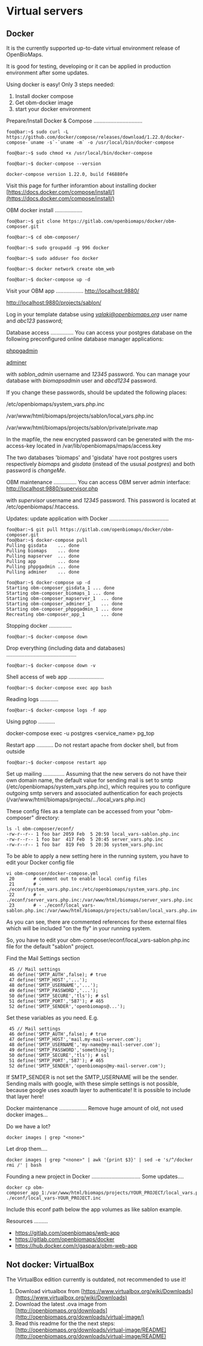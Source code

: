 
Virtual servers
===============

Docker
------

It is the currently supported up-to-date virtual environment release of OpenBioMaps.

It is good for testing, developing or it can be applied in production environment after some updates.

Using docker is easy! Only 3 steps needed:
1. Install docker compose
2. Get obm-docker image
3. start your docker environment


Prepare/Install Docker & Compose
................................

```console
foo@bar:~$ sudo curl -L https://github.com/docker/compose/releases/download/1.22.0/docker-compose-`uname -s`-`uname -m` -o /usr/local/bin/docker-compose

foo@bar:~$ sudo chmod +x /usr/local/bin/docker-compose

foo@bar:~$ docker-compose --version

docker-compose version 1.22.0, build f46880fe
```

Visit this page for further inforamtion about installing docker
[https://docs.docker.com/compose/install/](https://docs.docker.com/compose/install/)


OBM docker install
..................

```console
foo@bar:~$ git clone https://gitlab.com/openbiomaps/docker/obm-composer.git

foo@bar:~$ cd obm-composer/

foo@bar:~$ sudo groupadd -g 996 docker

foo@bar:~$ sudo adduser foo docker

foo@bar:~$ docker network create obm_web

foo@bar:~$ docker-compose up -d
```

Visit your OBM app
..................
[http://localhost:9880/](http://localhost:9880/)

[http://localhost:9880/projects/sablon/](http://localhost:9880/projects/sablon/)

Log in your template databse using *valaki@openbiomaps.org* user name and *abc123* password;


Database access
...............
You can access your postgres database on the following preconfigured online database manager applications:

[phppgadmin](http://localhost:9881/)

[adminer](http://localhost:9882/)

with *sablon_admin* username and *12345* password. You can manage your database with *biomapsadmin* user and *abcd1234* password.

If you change these passwords, should be updated the following places:

/etc/openbiomaps/system_vars.php.inc

/var/www/html/biomaps/projects/sablon/local_vars.php.inc

/var/www/html/biomaps/projects/sablon/private/private.map

In the mapfile, the new encrypted password can be generated with the ms-access-key located in /var/lib/openbiomaps/maps/access.key

The two databases 'biomaps' and 'gisdata' have root postgres users respectively *biomaps* and *gisdata* (instead of the ususal *postgres*) and both password is *changeMe*.


OBM maintenance
...............
You can access OBM server admin interface: 
[http://localhost:9880/supervisor.php](http://localhost:9880/supervisor.php)

with *supervisor* username and *12345* password. This password is located at /etc/openbiomaps/.htaccess.


Updates: update application with Docker
.......................................
```console
foo@bar:~$ git pull https://gitlab.com/openbiomaps/docker/obm-composer.git
foo@bar:~$ docker-compose pull 
Pulling gisdata    ... done
Pulling biomaps    ... done
Pulling mapserver  ... done
Pulling app        ... done
Pulling phppgadmin ... done
Pulling adminer    ... done

foo@bar:~$ docker-compose up -d
Starting obm-composer_gisdata_1 ... done
Starting obm-composer_biomaps_1 ... done
Starting obm-composer_mapserver_1  ... done
Starting obm-composer_adminer_1    ... done
Starting obm-composer_phppgadmin_1 ... done
Recreating obm-composer_app_1      ... done
```

Stopping docker
...............
```console
foo@bar:~$ docker-compose down
```

Drop everything (including data and databases)
..............................................
```console
foo@bar:~$ docker-compose down -v
```

Shell access of web app
.......................
```console
foo@bar:~$ docker-compose exec app bash
```

Reading logs
............
```console
foo@bar:~$ docker-compose logs -f app
```

Using pgtop
...........

docker-compose exec -u postgres <service_name> pg_top



Restart app
...........
Do not restart apache from docker shell, but from outside
```console
foo@bar:~$ docker-compose restart app
```
Set up mailing
..............
Assuming that the new servers do not have their own domain name, the default value for sending mail is set to smtp (/etc/openbiomaps/system_vars.php.inc), which requires you to configure outgoing smtp servers and associated authentication for each projects (/var/www/html/biomaps/projects/.../local_vars.php.inc)

These config files as a template can be accessed from your "obm-composer" directory:
```console
ls -l obm-composer/econf/
-rw-r--r-- 1 foo bar 2059 Feb  5 20:59 local_vars-sablon.php.inc
-rw-r--r-- 1 foo bar  417 Feb  5 20:45 server_vars.php.inc
-rw-r--r-- 1 foo bar  819 Feb  5 20:36 system_vars.php.inc
```
To be able to apply a new setting here in the running system, you have to edit your Docker config file
```console
vi obm-composer/docker-compose.yml
 20       # comment out to enable local config files
 21       # - ./econf/system_vars.php.inc:/etc/openbiomaps/system_vars.php.inc
 22       # - ./econf/server_vars.php.inc:/var/www/html/biomaps/server_vars.php.inc
 23       # - ./econf/local_vars-sablon.php.inc:/var/www/html/biomaps/projects/sablon/local_vars.php.inc
```
As you can see, there are commented references for these external files which will be included "on the fly" in your running system. 

So, you have to edit your obm-composer/econf/local_vars-sablon.php.inc file for the default "sablon" project.

Find the Mail Settings section
```console
 45 // Mail settings
 46 define('SMTP_AUTH',false); # true
 47 define('SMTP_HOST','...');
 48 define('SMTP_USERNAME','...');
 49 define('SMTP_PASSWORD','...');
 50 define('SMTP_SECURE','tls'); # ssl
 51 define('SMTP_PORT','587'); # 465
 52 define('SMTP_SENDER','openbiomaps@...');
```
Set these variables as you need. E.g.
```console
 45 // Mail settings
 46 define('SMTP_AUTH',false); # true
 47 define('SMTP_HOST','mail.my-mail-server.com');
 48 define('SMTP_USERNAME','my-name@my-mail-server.com');
 49 define('SMTP_PASSWORD','something');
 50 define('SMTP_SECURE','tls'); # ssl
 51 define('SMTP_PORT','587'); # 465
 52 define('SMTP_SENDER','openbiomaps@my-mail-server.com');
```
If SMTP_SENDER is not set the SMTP_USERNAME will be the sender. Sending mails with google, with these simple settings is not possible, because google uses xoauth layer to authenticate! It is possible to include that layer here!

Docker maintenance
..................
Remove huge amount of old, not used docker images...

Do we have a lot?
```console
docker images | grep "<none>"
```
Let drop them....
```console
docker images | grep "<none>" | awk '{print $3}' | sed -e 's/^/docker rmi /' | bash
```

Founding a new project in Docker
................................
Some updates....
```console
docker cp obm-composer_app_1:/var/www/html/biomaps/projects/YOUR_PROJECT/local_vars.php.inc ./econf/local_vars-YOUR_PROJECT.inc
```
Include this econf path below the app volumes as like sablon example.


Resources
.........
* https://gitlab.com/openbiomaps/web-app
* https://gitlab.com/openbiomaps/docker
* https://hub.docker.com/r/gaspara/obm-web-app


Not docker: VirtualBox
----------------------
The VirtualBox edition currently is outdated, not recommended to use it!

1. Download virtualbox from [https://www.virtualbox.org/wiki/Downloads](https://www.virtualbox.org/wiki/Downloads)
2. Download the latest .ova image from [http://openbiomaps.org/downloads](http://openbiomaps.org/downloads/virtual-image/)
3. Read this readme for the the next steps: [http://openbiomaps.org/downloads/virtual-image/README](http://openbiomaps.org/downloads/virtual-image/README)

